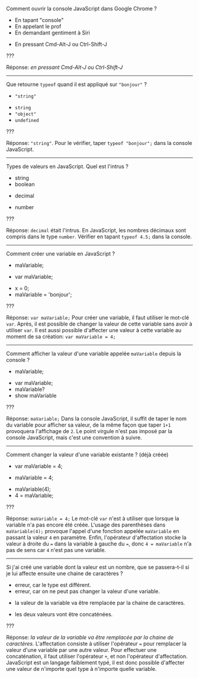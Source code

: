 Comment ouvrir la console JavaScript dans Google Chrome ?

- En tapant "console"
- En appelant le prof
- En demandant gentiment à Siri
* En pressant Cmd-Alt-J ou Ctrl-Shift-J

???

Réponse: *en pressant Cmd-Alt-J ou Ctrl-Shift-J*

---

Que retourne `typeof` quand il est appliqué sur `"bonjour"` ?

* `"string"`
- `string`
- `"object"`
- `undefined`

???

Réponse: `"string"`.
Pour le vérifier, taper `typeof "bonjour";` dans la console JavaScript.

---

Types de valeurs en JavaScript. Quel est l'intrus ?

- string
- boolean
* decimal
- number

???

Réponse: `decimal` était l'intrus.
En JavaScript, les nombres décimaux sont compris dans le type `number`.
Vérifier en tapant `typeof 4.5;` dans la console.

---

Comment créer une variable en JavaScript ?

- maVariable;
* var maVariable;
- x = 0;
- maVariable = 'bonjour';

???

Réponse: `var maVariable;`
Pour créer une variable, il faut utiliser le mot-clé `var`.
Après, il est possible de changer la valeur de cette variable sans avoir à utiliser `var`.
Il est aussi possible d'affecter une valeur à cette variable au moment de sa création: `var maVariable = 4;` 

---

Comment afficher la valeur d'une variable appelée `maVariable` depuis la console ?

* maVariable;
- var maVariable;
- maVariable?
- show maVariable

???

Réponse: `maVariable;`
Dans la console JavaScript, il suffit de taper le nom du variable pour afficher sa valeur, de la même façon que taper `1+1` provoquera l'affichage de `2`.
Le point virgule n'est pas imposé par la console JavaScript, mais c'est une convention à suivre.

---

Comment changer la valeur d'une variable existante ? (déjà créée)

- var maVariable = 4;
* maVariable = 4;
- maVariable(4);
- 4 = maVariable;

???

Réponse: `maVariable = 4;`
Le mot-clé `var` n'est à utiliser que lorsque la variable n'a pas encore été créée.
L'usage des parenthèses dans `maVariable(4);` provoque l'appel d'une fonction appelée `maVariable` en passant la valeur `4` en paramètre.
Enfin, l'opérateur d'affectation stocke la valeur à droite du `=` dans la variable à gauche du `=`, donc `4 = maVariable` n'a pas de sens car `4` n'est pas une variable. 

---

Si j'ai créé une variable dont la valeur est un nombre, que se passera-t-il si je lui affecte ensuite une chaine de caractères ?

- erreur, car le type est différent.
- erreur, car on ne peut pas changer la valeur d'une variable.
* la valeur de la variable va être remplacée par la chaine de caractères.
- les deux valeurs vont être concaténées.

???

Réponse: *la valeur de la variable va être remplacée par la chaine de caractères.*
L'affectation consiste à utiliser l'opérateur `=` pour remplacer la valeur d'une variable par une autre valeur.
Pour effectuer une concaténation, il faut utiliser l'opérateur `+`, et non l'opérateur d'affectation.
JavaScript est un langage faiblement typé, il est donc possible d'affecter une valeur de n'importe quel type à n'importe quelle variable.  
